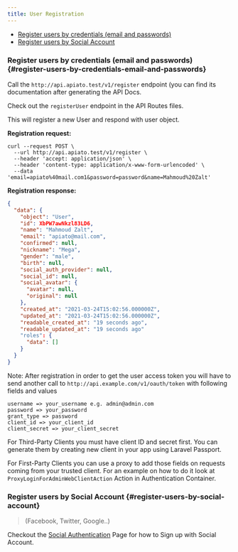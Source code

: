 ```yaml
---
title: User Registration
---
```


- [Register users by credentials (email and passwords)](#register-users-by-credentials-email-and-passwords)
- [Register users by Social Account](#register-users-by-social-account)

### Register users by credentials (email and passwords) {#register-users-by-credentials-email-and-passwords}

Call the `http://api.apiato.test/v1/register` endpoint (you can find its documentation after generating the API Docs.

Check out the `registerUser` endpoint in the API Routes files.

This will register a new User and respond with user object.

**Registration request:**

```http
curl --request POST \
  --url http://api.apiato.test/v1/register \
  --header 'accept: application/json' \
  --header 'content-type: application/x-www-form-urlencoded' \
  --data 'email=apiato%40mail.com1&password=password&name=Mahmoud%20Zalt'
```

**Registration response:**

```json
{
  "data": {
    "object": "User",
    "id": XbPW7awNkzl83LD6,
    "name": "Mahmoud Zalt",
    "email": "apiato@mail.com",
    "confirmed": null,
    "nickname": "Mega",
    "gender": "male",
    "birth": null,
    "social_auth_provider": null,
    "social_id": null,
    "social_avatar": {
      "avatar": null,
      "original": null
    },
    "created_at": "2021-03-24T15:02:56.000000Z",
    "updated_at": "2021-03-24T15:02:56.000000Z",
    "readable_created_at": "19 seconds ago",
    "readable_updated_at": "19 seconds ago"
    "roles": {
      "data": []
    }
  }
}
```
  
Note: After registration in order to get the user access token you will have to send another call to `http://api.example.com/v1/oauth/token` with following fields and values
```
username => your_username e.g. admin@admin.com
password => your_password
grant_type => password
client_id => your_client_id
client_secret => your_client_secret
```

For Third-Party Clients you must have client ID and secret first. You can generate them by creating new client in your app using Laravel Passport.

For First-Party Clients you can use a proxy to add those fields on requests coming from your trusted client. For an example on how to do it look at `ProxyLoginForAdminWebClientAction` Action in Authentication Container.

### Register users by Social Account {#register-users-by-social-account}

> (Facebook, Twitter, Google..)

Checkout the [Social Authentication](.././features/social-authentication) Page for how to Sign up with Social Account.
